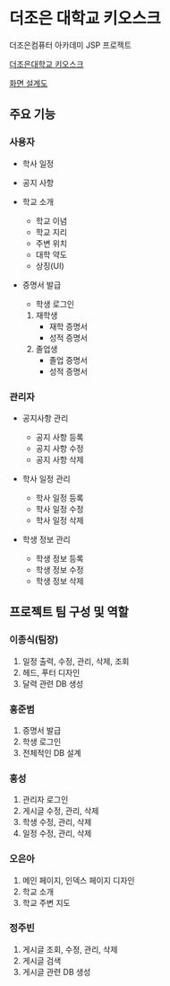 # 더조은 대학교 키오스크
더조은컴퓨터 아카데미 JSP 프로젝트

<a href="http://msa5t3.cafe24.com/" target="_blank">더조은대학교 키오스크</a>

<a href="https://www.figma.com/file/OuSdXjySVKoAtd4jttGxyu/%ED%95%99%EA%B5%90%EC%86%8C%EA%B0%9C%ED%8E%98%EC%9D%B4%EC%A7%80?type=design&mode=design&t=jdagvST8Hd9Bw8ks-0" target="_blank">화면 설계도</a>


## 주요 기능
### 사용자
- 학사 일정

- 공지 사항

- 학교 소개
    - 학교 이념
    - 학교 지리
    - 주변 위치
    - 대학 약도
    - 상징(UI)

- 증명서 발급
    - 학생 로그인
    1. 재학생
        - 재학 증명서
        - 성적 증명서
    2. 졸업생
        - 졸업 증명서
        - 성적 증명서

### 관리자
- 공지사항 관리
    - 공지 사항 등록
    - 공지 사항 수정
    - 공지 사항 삭제

- 학사 일정 관리
    - 학사 일정 등록
    - 학사 일정 수정
    - 학사 일정 삭제

- 학생 정보 관리
    - 학생 정보 등록
    - 학생 정보 수정
    - 학생 정보 삭제 



## 프로젝트 팀 구성 및 역할

### 이종식(팀장)
1. 일정 출력, 수정, 관리, 삭제, 조회
2. 헤드, 푸터 디자인
3. 달력 관련 DB 생성

### 홍준범
1. 증명서 발급
2. 학생 로그인
3. 전체적인 DB 설계

### 홍성
1. 관리자 로그인
2. 게시글 수정, 관리, 삭제
3. 학생 수정, 관리, 삭제
4. 일정 수정, 관리, 삭제

### 오은아
1. 메인 페이지, 인덱스 페이지 디자인
2. 학교 소개
3. 학교 주변 지도

### 정주빈
1. 게시글 조회, 수정, 관리, 삭제
2. 게시글 검색
3. 게시글 관련 DB 생성
